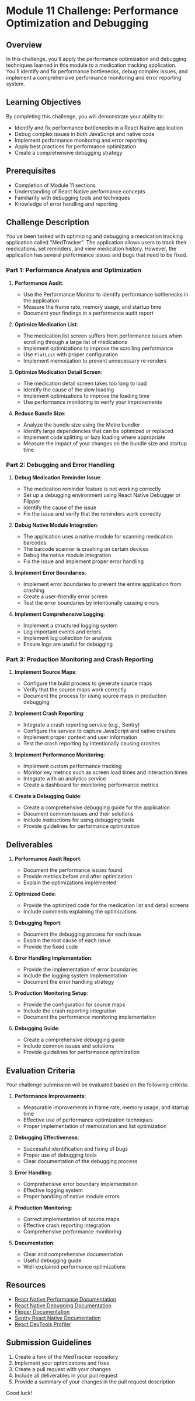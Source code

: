 # Module 11 Challenge: Performance Optimization and Debugging

## Overview

In this challenge, you'll apply the performance optimization and debugging techniques learned in this module to a medication tracking application. You'll identify and fix performance bottlenecks, debug complex issues, and implement a comprehensive performance monitoring and error reporting system.

## Learning Objectives

By completing this challenge, you will demonstrate your ability to:

- Identify and fix performance bottlenecks in a React Native application
- Debug complex issues in both JavaScript and native code
- Implement performance monitoring and error reporting
- Apply best practices for performance optimization
- Create a comprehensive debugging strategy

## Prerequisites

- Completion of Module 11 sections
- Understanding of React Native performance concepts
- Familiarity with debugging tools and techniques
- Knowledge of error handling and reporting

## Challenge Description

You've been tasked with optimizing and debugging a medication tracking application called "MedTracker". The application allows users to track their medications, set reminders, and view medication history. However, the application has several performance issues and bugs that need to be fixed.

### Part 1: Performance Analysis and Optimization

1. **Performance Audit**:
   - Use the Performance Monitor to identify performance bottlenecks in the application
   - Measure the frame rate, memory usage, and startup time
   - Document your findings in a performance audit report

2. **Optimize Medication List**:
   - The medication list screen suffers from performance issues when scrolling through a large list of medications
   - Implement optimizations to improve the scrolling performance
   - Use `FlatList` with proper configuration
   - Implement memoization to prevent unnecessary re-renders

3. **Optimize Medication Detail Screen**:
   - The medication detail screen takes too long to load
   - Identify the cause of the slow loading
   - Implement optimizations to improve the loading time
   - Use performance monitoring to verify your improvements

4. **Reduce Bundle Size**:
   - Analyze the bundle size using the Metro bundler
   - Identify large dependencies that can be optimized or replaced
   - Implement code splitting or lazy loading where appropriate
   - Measure the impact of your changes on the bundle size and startup time

### Part 2: Debugging and Error Handling

1. **Debug Medication Reminder Issue**:
   - The medication reminder feature is not working correctly
   - Set up a debugging environment using React Native Debugger or Flipper
   - Identify the cause of the issue
   - Fix the issue and verify that the reminders work correctly

2. **Debug Native Module Integration**:
   - The application uses a native module for scanning medication barcodes
   - The barcode scanner is crashing on certain devices
   - Debug the native module integration
   - Fix the issue and implement proper error handling

3. **Implement Error Boundaries**:
   - Implement error boundaries to prevent the entire application from crashing
   - Create a user-friendly error screen
   - Test the error boundaries by intentionally causing errors

4. **Implement Comprehensive Logging**:
   - Implement a structured logging system
   - Log important events and errors
   - Implement log collection for analysis
   - Ensure logs are useful for debugging

### Part 3: Production Monitoring and Crash Reporting

1. **Implement Source Maps**:
   - Configure the build process to generate source maps
   - Verify that the source maps work correctly
   - Document the process for using source maps in production debugging

2. **Implement Crash Reporting**:
   - Integrate a crash reporting service (e.g., Sentry)
   - Configure the service to capture JavaScript and native crashes
   - Implement proper context and user information
   - Test the crash reporting by intentionally causing crashes

3. **Implement Performance Monitoring**:
   - Implement custom performance tracking
   - Monitor key metrics such as screen load times and interaction times
   - Integrate with an analytics service
   - Create a dashboard for monitoring performance metrics

4. **Create a Debugging Guide**:
   - Create a comprehensive debugging guide for the application
   - Document common issues and their solutions
   - Include instructions for using debugging tools
   - Provide guidelines for performance optimization

## Deliverables

1. **Performance Audit Report**:
   - Document the performance issues found
   - Provide metrics before and after optimization
   - Explain the optimizations implemented

2. **Optimized Code**:
   - Provide the optimized code for the medication list and detail screens
   - Include comments explaining the optimizations

3. **Debugging Report**:
   - Document the debugging process for each issue
   - Explain the root cause of each issue
   - Provide the fixed code

4. **Error Handling Implementation**:
   - Provide the implementation of error boundaries
   - Include the logging system implementation
   - Document the error handling strategy

5. **Production Monitoring Setup**:
   - Provide the configuration for source maps
   - Include the crash reporting integration
   - Document the performance monitoring implementation

6. **Debugging Guide**:
   - Create a comprehensive debugging guide
   - Include common issues and solutions
   - Provide guidelines for performance optimization

## Evaluation Criteria

Your challenge submission will be evaluated based on the following criteria:

1. **Performance Improvements**:
   - Measurable improvements in frame rate, memory usage, and startup time
   - Effective use of performance optimization techniques
   - Proper implementation of memoization and list optimization

2. **Debugging Effectiveness**:
   - Successful identification and fixing of bugs
   - Proper use of debugging tools
   - Clear documentation of the debugging process

3. **Error Handling**:
   - Comprehensive error boundary implementation
   - Effective logging system
   - Proper handling of native module errors

4. **Production Monitoring**:
   - Correct implementation of source maps
   - Effective crash reporting integration
   - Comprehensive performance monitoring

5. **Documentation**:
   - Clear and comprehensive documentation
   - Useful debugging guide
   - Well-explained performance optimizations

## Resources

- [React Native Performance Documentation](https://reactnative.dev/docs/performance)
- [React Native Debugging Documentation](https://reactnative.dev/docs/debugging)
- [Flipper Documentation](https://fbflipper.com/docs/getting-started/react-native/)
- [Sentry React Native Documentation](https://docs.sentry.io/platforms/react-native/)
- [React DevTools Profiler](https://reactjs.org/blog/2018/09/10/introducing-the-react-profiler.html)

## Submission Guidelines

1. Create a fork of the MedTracker repository
2. Implement your optimizations and fixes
3. Create a pull request with your changes
4. Include all deliverables in your pull request
5. Provide a summary of your changes in the pull request description

Good luck!
